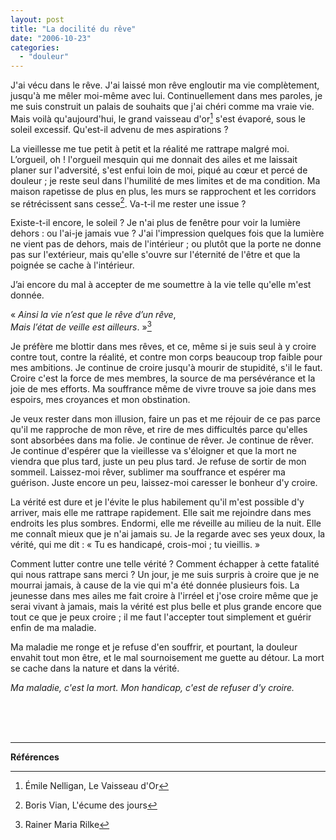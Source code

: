 ```yaml
---
layout: post
title: "La docilité du rêve"
date: "2006-10-23"
categories:
  - "douleur"
---
```


J'ai vécu dans le rêve. J'ai laissé mon rêve engloutir ma vie complètement, jusqu'à me mêler moi-même avec lui. Continuellement dans mes paroles, je me suis construit un palais de souhaits que j'ai chéri comme ma vraie vie. Mais voilà qu'aujourd'hui, le grand vaisseau d'or[^1] s'est évaporé, sous le soleil excessif. Qu'est-il advenu de mes aspirations ?   

La vieillesse me tue petit à petit et la réalité me rattrape malgré moi. L’orgueil, oh ! l'orgueil mesquin qui me donnait des ailes et me laissait planer sur l'adversité, s'est enfui loin de moi, piqué au cœur et percé de douleur ; je reste seul dans l'humilité de mes limites et de ma condition. Ma maison rapetisse de plus en plus, les murs se rapprochent et les corridors se rétrécissent sans cesse[^2]. Va-t-il me rester une issue ?  

Existe-t-il encore, le soleil ? Je n'ai plus de fenêtre pour voir la lumière dehors : ou l'ai-je jamais vue ? J'ai l'impression quelques fois que la lumière ne vient pas de dehors, mais de l'intérieur ; ou plutôt que la porte ne donne pas sur l'extérieur, mais qu'elle s'ouvre sur l'éternité de l'être et que la poignée se cache à l'intérieur.   

J’ai encore du mal à accepter de me soumettre à la vie telle qu'elle m'est donnée.

« *Ainsi la vie n’est que le rêve d’un rêve*,  
*Mais l’état de veille est ailleurs*. »[^3]  

Je préfère me blottir dans mes rêves, et ce, même si je suis seul à y croire contre tout, contre la réalité, et contre mon corps beaucoup trop faible pour mes ambitions. Je continue de croire jusqu'à mourir de stupidité, s'il le faut. Croire c'est la force de mes membres, la source de ma persévérance et la joie de mes efforts. Ma souffrance même de vivre trouve sa joie dans mes espoirs, mes croyances et mon obstination.   

Je veux rester dans mon illusion, faire un pas et me réjouir de ce pas parce qu'il me rapproche de mon rêve, et rire de mes difficultés parce qu'elles sont absorbées dans ma folie. Je continue de rêver. Je continue de rêver. Je continue d'espérer que la vieillesse va s'éloigner et que la mort ne viendra que plus tard, juste un peu plus tard. Je refuse de sortir de mon sommeil. Laissez-moi rêver, sublimer ma souffrance et espérer ma guérison. Juste encore un peu, laissez-moi caresser le bonheur d'y croire.   

La vérité est dure et je l'évite le plus habilement qu'il m'est possible d'y arriver, mais elle me rattrape rapidement. Elle sait me rejoindre dans mes endroits les plus sombres. Endormi, elle me réveille au milieu de la nuit. Elle me connaît mieux que je n'ai jamais su. Je la regarde avec ses yeux doux, la vérité, qui me dit : « Tu es handicapé, crois-moi ; tu vieillis. »

Comment lutter contre une telle vérité ? Comment échapper à cette fatalité qui nous rattrape sans merci ? Un jour, je me suis surpris à croire que je ne mourrai jamais, à cause de la vie qui m'a été donnée plusieurs fois. La jeunesse dans mes ailes me fait croire à l'irréel et j'ose croire même que je serai vivant à jamais, mais la vérité est plus belle et plus grande encore que tout ce que je peux croire ; il me faut l'accepter tout simplement et guérir enfin de ma maladie.

Ma maladie me ronge et je refuse d'en souffrir, et pourtant, la douleur envahit tout mon être, et le mal sournoisement me guette au détour. La mort se cache  dans la nature et dans la vérité.

*Ma maladie, c'est la mort. Mon handicap, c'est de refuser d'y croire.*

<br/>
<br/>
<br/>

----

**Références**

[^1]: Émile Nelligan, Le Vaisseau d'Or  
[^2]: Boris Vian, L'écume des jours  
[^3]: Rainer Maria Rilke
